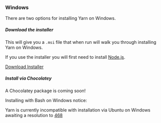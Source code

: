 ### Windows

There are two options for installing Yarn on Windows.

##### Download the installer

This will give you a `.msi` file that when run will walk you through installing
Yarn on Windows.

If you use the installer you will first need to install
[Node.js](https://nodejs.org/).

<a class="btn btn-primary" href="/latest.msi">Download Installer</a>


##### Install via Chocolatey

A Chocolatey package is coming soon!

Installing with Bash on Windows notice:

Yarn is currently incompatible with installation via Ubuntu on Windows awaiting a resolution to 
<a href="https://github.com/Microsoft/BashOnWindows/issues/468">468</a>

